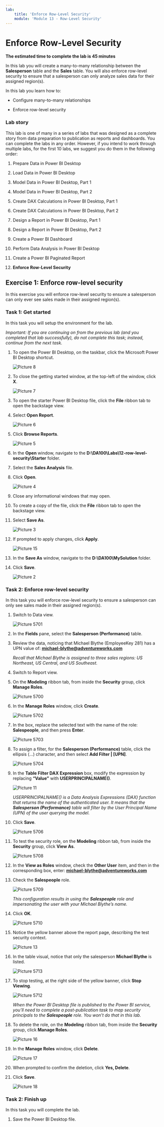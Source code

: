 ```yaml
---
lab:
    title: 'Enforce Row-Level Security'
    module: 'Module 13 - Row-Level Security'
---
```



# **Enforce Row-Level Security**

**The estimated time to complete the lab is 45 minutes**

In this lab you will create a many-to-many relationship between the **Salesperson** table and the **Sales** table. You will also enforce row-level security to ensure that a salesperson can only analyze sales data for their assigned region(s).

In this lab you learn how to:

- Configure many-to-many relationships

- Enforce row-level security

### **Lab story**

This lab is one of many in a series of labs that was designed as a complete story from data preparation to publication as reports and dashboards. You can complete the labs in any order. However, if you intend to work through multiple labs, for the first 10 labs, we suggest you do them in the following order:

1. Prepare Data in Power BI Desktop

2. Load Data in Power BI Desktop

3. Model Data in Power BI Desktop, Part 1

4. Model Data in Power BI Desktop, Part 2

5. Create DAX Calculations in Power BI Desktop, Part 1

6. Create DAX Calculations in Power BI Desktop, Part 2

7. Design a Report in Power BI Desktop, Part 1

8. Design a Report in Power BI Desktop, Part 2

9. Create a Power BI Dashboard

10. Perform Data Analysis in Power BI Desktop

11. Create a Power BI Paginated Report

12. **Enforce Row-Level Security**

## **Exercise 1: Enforce row-level security**

In this exercise you will enforce row-level security to ensure a salesperson can only ever see sales made in their assigned region(s).

### **Task 1: Get started**

In this task you will setup the environment for the lab.

*Important: If you are continuing on from the previous lab (and you completed that lab successfully), do not complete this task; instead, continue from the next task.*

1. To open the Power BI Desktop, on the taskbar, click the Microsoft Power BI Desktop shortcut.

	![Picture 8](Linked_image_Files/04-configure-data-model-in-power-bi-desktop-advanced_image1.png)

1. To close the getting started window, at the top-left of the window, click **X**.

	![Picture 7](Linked_image_Files/04-configure-data-model-in-power-bi-desktop-advanced_image2.png)

1. To open the starter Power BI Desktop file, click the **File** ribbon tab to open the backstage view.

1. Select **Open Report**.

	![Picture 6](Linked_image_Files/04-configure-data-model-in-power-bi-desktop-advanced_image3.png)

1. Click **Browse Reports**.

	![Picture 5](Linked_image_Files/04-configure-data-model-in-power-bi-desktop-advanced_image4.png)

1. In the **Open** window, navigate to the **D:\DA100\Labs\12-row-level-security\Starter** folder.

1. Select the **Sales Analysis** file.

1. Click **Open**.

	![Picture 4](Linked_image_Files/04-configure-data-model-in-power-bi-desktop-advanced_image5.png)

1. Close any informational windows that may open.

1. To create a copy of the file, click the **File** ribbon tab to open the backstage view.

1. Select **Save As**.

	![Picture 3](Linked_image_Files/04-configure-data-model-in-power-bi-desktop-advanced_image6.png)

1. If prompted to apply changes, click **Apply**.

	![Picture 15](Linked_image_Files/04-configure-data-model-in-power-bi-desktop-advanced_image7.png)

1. In the **Save As** window, navigate to the **D:\DA100\MySolution** folder.

1. Click **Save**.

	![Picture 2](Linked_image_Files/04-configure-data-model-in-power-bi-desktop-advanced_image8.png)

### **Task 2: Enforce row-level security**

In this task you will enforce row-level security to ensure a salesperson can only see sales made in their assigned region(s).

1. Switch to Data view.

	![Picture 5701](Linked_image_Files/04-configure-data-model-in-power-bi-desktop-advanced_image20.png)

2. In the **Fields** pane, select the **Salesperson (Performance)** table.

3. Review the data, noticing that Michael Blythe (EmployeeKey 281) has a UPN value of: **michael-blythe@adventureworks.com**

	*Recall that Michael Blythe is assigned to three sales regions: US Northeast, US Central, and US Southeast.*

4. Switch to Report view.

5. On the **Modeling** ribbon tab, from inside the **Security** group, click **Manage Roles**.

	![Picture 5700](Linked_image_Files/04-configure-data-model-in-power-bi-desktop-advanced_image21.png)

6. In the **Manage Roles** window, click **Create**.

	![Picture 5702](Linked_image_Files/04-configure-data-model-in-power-bi-desktop-advanced_image22.png)

7. In the box, replace the selected text with the name of the role: **Salespeople**, and then press **Enter**.

	![Picture 5703](Linked_image_Files/04-configure-data-model-in-power-bi-desktop-advanced_image23.png)

8. To assign a filter, for the **Salesperson (Performance)** table, click the ellipsis (…) character, and then select **Add Filter \| [UPN]**.

	![Picture 5704](Linked_image_Files/04-configure-data-model-in-power-bi-desktop-advanced_image24.png)

9. In the **Table Filter DAX Expression** box, modify the expression by replacing **“Value”** with **USERPRINCIPALNAME()**.

	![Picture 11](Linked_image_Files/04-configure-data-model-in-power-bi-desktop-advanced_image25.png)

	*USERPRINCIPALNAME() is a Data Analysis Expressions (DAX) function that returns the name of the authenticated user. It means that the **Salesperson (Performance)** table will filter by the User Principal Name (UPN) of the user querying the model.*

10. Click **Save**.

	![Picture 5706](Linked_image_Files/04-configure-data-model-in-power-bi-desktop-advanced_image26.png)

11. To test the security role, on the **Modeling** ribbon tab, from inside the **Security** group, click **View As**.

	![Picture 5708](Linked_image_Files/04-configure-data-model-in-power-bi-desktop-advanced_image27.png)

12. In the **View as Roles** window, check the **Other User** item, and then in the corresponding box, enter: **michael-blythe@adventureworks.com**

13. Check the **Salespeople** role.

	![Picture 5709](Linked_image_Files/04-configure-data-model-in-power-bi-desktop-advanced_image28.png)

	*This configuration results in using the **Salespeople** role and impersonating the user with your Michael Blythe’s name.*

14. Click **OK**.

	![Picture 5710](Linked_image_Files/04-configure-data-model-in-power-bi-desktop-advanced_image29.png)

15. Notice the yellow banner above the report page, describing the test security context.

	![Picture 13](Linked_image_Files/04-configure-data-model-in-power-bi-desktop-advanced_image30.png)

16. In the table visual, notice that only the salesperson **Michael Blythe** is listed.

	![Picture 5713](Linked_image_Files/04-configure-data-model-in-power-bi-desktop-advanced_image31.png)

17. To stop testing, at the right side of the yellow banner, click **Stop Viewing**.

	![Picture 5712](Linked_image_Files/04-configure-data-model-in-power-bi-desktop-advanced_image32.png)

	*When the Power BI Desktop file is published to the Power BI service, you’ll need to complete a post-publication task to map security principals to the **Salespeople** role. You won’t do that in this lab.*

18. To delete the role, on the **Modeling** ribbon tab, from inside the **Security** group, click **Manage Roles**.

	![Picture 16](Linked_image_Files/04-configure-data-model-in-power-bi-desktop-advanced_image33.png)

19. In the **Manage Roles** window, click **Delete**.

	![Picture 17](Linked_image_Files/04-configure-data-model-in-power-bi-desktop-advanced_image34.png)

20. When prompted to confirm the deletion, click **Yes, Delete**.

21. Click **Save**.

	![Picture 18](Linked_image_Files/04-configure-data-model-in-power-bi-desktop-advanced_image35.png)

### **Task 2: Finish up**

In this task you will complete the lab.

1. Save the Power BI Desktop file.
